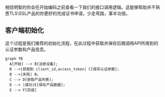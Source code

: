 相信明智的你会在开始编码之前查看一下我们的接口调用逻辑。这能够帮助并不熟悉TLS\SSL产品的你更好的完成证书申请，少走弯路，事半功倍。

## 客户端初始化
这个过程是我们推荐的初始化流程，在此过程中获取并保存后期调用API所用到的认证参数和产品信息。
``` mermaid
graph TB
  A[开始] --> B{注册设备};
  B -->|获取到 client_id,access_token| C[保存认证参数];
  B -->|失败| B;
  C --> D[获取产品列表];
  D --> |成功|E[保存产品数据];
  E --> F[完成]
```



